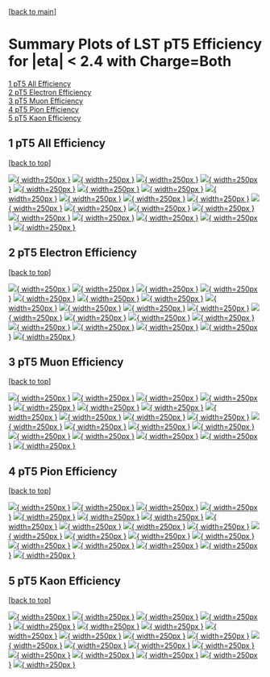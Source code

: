 [[back to main](./)]

# <a name="top"></a> Summary Plots of LST pT5 Efficiency for |eta| < 2.4 with Charge=Both

[1 pT5 All Efficiency](#1)<br/>[2 pT5 Electron Efficiency](#2)<br/>[3 pT5 Muon Efficiency](#3)<br/>[4 pT5 Pion Efficiency](#4)<br/>[5 pT5 Kaon Efficiency](#5)<br/>



## <a name="1"></a> 1 pT5 All Efficiency

 [[back to top](#top)]

[![](../mtv/var/pT5_loweta_0_0_eff_pt.png){ width=250px }](pT5_loweta_0_0_eff_pt.html)
[![](../mtv/var/pT5_loweta_0_0_eff_ptzoom.png){ width=250px }](pT5_loweta_0_0_eff_ptzoom.html)
[![](../mtv/var/pT5_loweta_0_0_eff_ptlow.png){ width=250px }](pT5_loweta_0_0_eff_ptlow.html)
[![](../mtv/var/pT5_loweta_0_0_eff_ptlowzoom.png){ width=250px }](pT5_loweta_0_0_eff_ptlowzoom.html)
[![](../mtv/var/pT5_loweta_0_0_eff_ptmtv.png){ width=250px }](pT5_loweta_0_0_eff_ptmtv.html)
[![](../mtv/var/pT5_loweta_0_0_eff_ptmtvzoom.png){ width=250px }](pT5_loweta_0_0_eff_ptmtvzoom.html)
[![](../mtv/var/pT5_loweta_0_0_eff_eta.png){ width=250px }](pT5_loweta_0_0_eff_eta.html)
[![](../mtv/var/pT5_loweta_0_0_eff_etazoom.png){ width=250px }](pT5_loweta_0_0_eff_etazoom.html)
[![](../mtv/var/pT5_loweta_0_0_eff_etacoarse.png){ width=250px }](pT5_loweta_0_0_eff_etacoarse.html)
[![](../mtv/var/pT5_loweta_0_0_eff_etacoarsezoom.png){ width=250px }](pT5_loweta_0_0_eff_etacoarsezoom.html)
[![](../mtv/var/pT5_loweta_0_0_eff_phi.png){ width=250px }](pT5_loweta_0_0_eff_phi.html)
[![](../mtv/var/pT5_loweta_0_0_eff_phizoom.png){ width=250px }](pT5_loweta_0_0_eff_phizoom.html)
[![](../mtv/var/pT5_loweta_0_0_eff_phicoarse.png){ width=250px }](pT5_loweta_0_0_eff_phicoarse.html)
[![](../mtv/var/pT5_loweta_0_0_eff_phicoarsezoom.png){ width=250px }](pT5_loweta_0_0_eff_phicoarsezoom.html)
[![](../mtv/var/pT5_loweta_0_0_eff_dxy.png){ width=250px }](pT5_loweta_0_0_eff_dxy.html)
[![](../mtv/var/pT5_loweta_0_0_eff_dxycoarse.png){ width=250px }](pT5_loweta_0_0_eff_dxycoarse.html)
[![](../mtv/var/pT5_loweta_0_0_eff_dxycoarsezoom.png){ width=250px }](pT5_loweta_0_0_eff_dxycoarsezoom.html)
[![](../mtv/var/pT5_loweta_0_0_eff_dz.png){ width=250px }](pT5_loweta_0_0_eff_dz.html)
[![](../mtv/var/pT5_loweta_0_0_eff_dzcoarse.png){ width=250px }](pT5_loweta_0_0_eff_dzcoarse.html)
[![](../mtv/var/pT5_loweta_0_0_eff_dzcoarsezoom.png){ width=250px }](pT5_loweta_0_0_eff_dzcoarsezoom.html)


## <a name="2"></a> 2 pT5 Electron Efficiency

 [[back to top](#top)]

[![](../mtv/var/pT5_loweta_11_0_eff_pt.png){ width=250px }](pT5_loweta_11_0_eff_pt.html)
[![](../mtv/var/pT5_loweta_11_0_eff_ptzoom.png){ width=250px }](pT5_loweta_11_0_eff_ptzoom.html)
[![](../mtv/var/pT5_loweta_11_0_eff_ptlow.png){ width=250px }](pT5_loweta_11_0_eff_ptlow.html)
[![](../mtv/var/pT5_loweta_11_0_eff_ptlowzoom.png){ width=250px }](pT5_loweta_11_0_eff_ptlowzoom.html)
[![](../mtv/var/pT5_loweta_11_0_eff_ptmtv.png){ width=250px }](pT5_loweta_11_0_eff_ptmtv.html)
[![](../mtv/var/pT5_loweta_11_0_eff_ptmtvzoom.png){ width=250px }](pT5_loweta_11_0_eff_ptmtvzoom.html)
[![](../mtv/var/pT5_loweta_11_0_eff_eta.png){ width=250px }](pT5_loweta_11_0_eff_eta.html)
[![](../mtv/var/pT5_loweta_11_0_eff_etazoom.png){ width=250px }](pT5_loweta_11_0_eff_etazoom.html)
[![](../mtv/var/pT5_loweta_11_0_eff_etacoarse.png){ width=250px }](pT5_loweta_11_0_eff_etacoarse.html)
[![](../mtv/var/pT5_loweta_11_0_eff_etacoarsezoom.png){ width=250px }](pT5_loweta_11_0_eff_etacoarsezoom.html)
[![](../mtv/var/pT5_loweta_11_0_eff_phi.png){ width=250px }](pT5_loweta_11_0_eff_phi.html)
[![](../mtv/var/pT5_loweta_11_0_eff_phizoom.png){ width=250px }](pT5_loweta_11_0_eff_phizoom.html)
[![](../mtv/var/pT5_loweta_11_0_eff_phicoarse.png){ width=250px }](pT5_loweta_11_0_eff_phicoarse.html)
[![](../mtv/var/pT5_loweta_11_0_eff_phicoarsezoom.png){ width=250px }](pT5_loweta_11_0_eff_phicoarsezoom.html)
[![](../mtv/var/pT5_loweta_11_0_eff_dxy.png){ width=250px }](pT5_loweta_11_0_eff_dxy.html)
[![](../mtv/var/pT5_loweta_11_0_eff_dxycoarse.png){ width=250px }](pT5_loweta_11_0_eff_dxycoarse.html)
[![](../mtv/var/pT5_loweta_11_0_eff_dxycoarsezoom.png){ width=250px }](pT5_loweta_11_0_eff_dxycoarsezoom.html)
[![](../mtv/var/pT5_loweta_11_0_eff_dz.png){ width=250px }](pT5_loweta_11_0_eff_dz.html)
[![](../mtv/var/pT5_loweta_11_0_eff_dzcoarse.png){ width=250px }](pT5_loweta_11_0_eff_dzcoarse.html)
[![](../mtv/var/pT5_loweta_11_0_eff_dzcoarsezoom.png){ width=250px }](pT5_loweta_11_0_eff_dzcoarsezoom.html)


## <a name="3"></a> 3 pT5 Muon Efficiency

 [[back to top](#top)]

[![](../mtv/var/pT5_loweta_13_0_eff_pt.png){ width=250px }](pT5_loweta_13_0_eff_pt.html)
[![](../mtv/var/pT5_loweta_13_0_eff_ptzoom.png){ width=250px }](pT5_loweta_13_0_eff_ptzoom.html)
[![](../mtv/var/pT5_loweta_13_0_eff_ptlow.png){ width=250px }](pT5_loweta_13_0_eff_ptlow.html)
[![](../mtv/var/pT5_loweta_13_0_eff_ptlowzoom.png){ width=250px }](pT5_loweta_13_0_eff_ptlowzoom.html)
[![](../mtv/var/pT5_loweta_13_0_eff_ptmtv.png){ width=250px }](pT5_loweta_13_0_eff_ptmtv.html)
[![](../mtv/var/pT5_loweta_13_0_eff_ptmtvzoom.png){ width=250px }](pT5_loweta_13_0_eff_ptmtvzoom.html)
[![](../mtv/var/pT5_loweta_13_0_eff_eta.png){ width=250px }](pT5_loweta_13_0_eff_eta.html)
[![](../mtv/var/pT5_loweta_13_0_eff_etazoom.png){ width=250px }](pT5_loweta_13_0_eff_etazoom.html)
[![](../mtv/var/pT5_loweta_13_0_eff_etacoarse.png){ width=250px }](pT5_loweta_13_0_eff_etacoarse.html)
[![](../mtv/var/pT5_loweta_13_0_eff_etacoarsezoom.png){ width=250px }](pT5_loweta_13_0_eff_etacoarsezoom.html)
[![](../mtv/var/pT5_loweta_13_0_eff_phi.png){ width=250px }](pT5_loweta_13_0_eff_phi.html)
[![](../mtv/var/pT5_loweta_13_0_eff_phizoom.png){ width=250px }](pT5_loweta_13_0_eff_phizoom.html)
[![](../mtv/var/pT5_loweta_13_0_eff_phicoarse.png){ width=250px }](pT5_loweta_13_0_eff_phicoarse.html)
[![](../mtv/var/pT5_loweta_13_0_eff_phicoarsezoom.png){ width=250px }](pT5_loweta_13_0_eff_phicoarsezoom.html)
[![](../mtv/var/pT5_loweta_13_0_eff_dxy.png){ width=250px }](pT5_loweta_13_0_eff_dxy.html)
[![](../mtv/var/pT5_loweta_13_0_eff_dxycoarse.png){ width=250px }](pT5_loweta_13_0_eff_dxycoarse.html)
[![](../mtv/var/pT5_loweta_13_0_eff_dxycoarsezoom.png){ width=250px }](pT5_loweta_13_0_eff_dxycoarsezoom.html)
[![](../mtv/var/pT5_loweta_13_0_eff_dz.png){ width=250px }](pT5_loweta_13_0_eff_dz.html)
[![](../mtv/var/pT5_loweta_13_0_eff_dzcoarse.png){ width=250px }](pT5_loweta_13_0_eff_dzcoarse.html)
[![](../mtv/var/pT5_loweta_13_0_eff_dzcoarsezoom.png){ width=250px }](pT5_loweta_13_0_eff_dzcoarsezoom.html)


## <a name="4"></a> 4 pT5 Pion Efficiency

 [[back to top](#top)]

[![](../mtv/var/pT5_loweta_211_0_eff_pt.png){ width=250px }](pT5_loweta_211_0_eff_pt.html)
[![](../mtv/var/pT5_loweta_211_0_eff_ptzoom.png){ width=250px }](pT5_loweta_211_0_eff_ptzoom.html)
[![](../mtv/var/pT5_loweta_211_0_eff_ptlow.png){ width=250px }](pT5_loweta_211_0_eff_ptlow.html)
[![](../mtv/var/pT5_loweta_211_0_eff_ptlowzoom.png){ width=250px }](pT5_loweta_211_0_eff_ptlowzoom.html)
[![](../mtv/var/pT5_loweta_211_0_eff_ptmtv.png){ width=250px }](pT5_loweta_211_0_eff_ptmtv.html)
[![](../mtv/var/pT5_loweta_211_0_eff_ptmtvzoom.png){ width=250px }](pT5_loweta_211_0_eff_ptmtvzoom.html)
[![](../mtv/var/pT5_loweta_211_0_eff_eta.png){ width=250px }](pT5_loweta_211_0_eff_eta.html)
[![](../mtv/var/pT5_loweta_211_0_eff_etazoom.png){ width=250px }](pT5_loweta_211_0_eff_etazoom.html)
[![](../mtv/var/pT5_loweta_211_0_eff_etacoarse.png){ width=250px }](pT5_loweta_211_0_eff_etacoarse.html)
[![](../mtv/var/pT5_loweta_211_0_eff_etacoarsezoom.png){ width=250px }](pT5_loweta_211_0_eff_etacoarsezoom.html)
[![](../mtv/var/pT5_loweta_211_0_eff_phi.png){ width=250px }](pT5_loweta_211_0_eff_phi.html)
[![](../mtv/var/pT5_loweta_211_0_eff_phizoom.png){ width=250px }](pT5_loweta_211_0_eff_phizoom.html)
[![](../mtv/var/pT5_loweta_211_0_eff_phicoarse.png){ width=250px }](pT5_loweta_211_0_eff_phicoarse.html)
[![](../mtv/var/pT5_loweta_211_0_eff_phicoarsezoom.png){ width=250px }](pT5_loweta_211_0_eff_phicoarsezoom.html)
[![](../mtv/var/pT5_loweta_211_0_eff_dxy.png){ width=250px }](pT5_loweta_211_0_eff_dxy.html)
[![](../mtv/var/pT5_loweta_211_0_eff_dxycoarse.png){ width=250px }](pT5_loweta_211_0_eff_dxycoarse.html)
[![](../mtv/var/pT5_loweta_211_0_eff_dxycoarsezoom.png){ width=250px }](pT5_loweta_211_0_eff_dxycoarsezoom.html)
[![](../mtv/var/pT5_loweta_211_0_eff_dz.png){ width=250px }](pT5_loweta_211_0_eff_dz.html)
[![](../mtv/var/pT5_loweta_211_0_eff_dzcoarse.png){ width=250px }](pT5_loweta_211_0_eff_dzcoarse.html)
[![](../mtv/var/pT5_loweta_211_0_eff_dzcoarsezoom.png){ width=250px }](pT5_loweta_211_0_eff_dzcoarsezoom.html)


## <a name="5"></a> 5 pT5 Kaon Efficiency

 [[back to top](#top)]

[![](../mtv/var/pT5_loweta_321_0_eff_pt.png){ width=250px }](pT5_loweta_321_0_eff_pt.html)
[![](../mtv/var/pT5_loweta_321_0_eff_ptzoom.png){ width=250px }](pT5_loweta_321_0_eff_ptzoom.html)
[![](../mtv/var/pT5_loweta_321_0_eff_ptlow.png){ width=250px }](pT5_loweta_321_0_eff_ptlow.html)
[![](../mtv/var/pT5_loweta_321_0_eff_ptlowzoom.png){ width=250px }](pT5_loweta_321_0_eff_ptlowzoom.html)
[![](../mtv/var/pT5_loweta_321_0_eff_ptmtv.png){ width=250px }](pT5_loweta_321_0_eff_ptmtv.html)
[![](../mtv/var/pT5_loweta_321_0_eff_ptmtvzoom.png){ width=250px }](pT5_loweta_321_0_eff_ptmtvzoom.html)
[![](../mtv/var/pT5_loweta_321_0_eff_eta.png){ width=250px }](pT5_loweta_321_0_eff_eta.html)
[![](../mtv/var/pT5_loweta_321_0_eff_etazoom.png){ width=250px }](pT5_loweta_321_0_eff_etazoom.html)
[![](../mtv/var/pT5_loweta_321_0_eff_etacoarse.png){ width=250px }](pT5_loweta_321_0_eff_etacoarse.html)
[![](../mtv/var/pT5_loweta_321_0_eff_etacoarsezoom.png){ width=250px }](pT5_loweta_321_0_eff_etacoarsezoom.html)
[![](../mtv/var/pT5_loweta_321_0_eff_phi.png){ width=250px }](pT5_loweta_321_0_eff_phi.html)
[![](../mtv/var/pT5_loweta_321_0_eff_phizoom.png){ width=250px }](pT5_loweta_321_0_eff_phizoom.html)
[![](../mtv/var/pT5_loweta_321_0_eff_phicoarse.png){ width=250px }](pT5_loweta_321_0_eff_phicoarse.html)
[![](../mtv/var/pT5_loweta_321_0_eff_phicoarsezoom.png){ width=250px }](pT5_loweta_321_0_eff_phicoarsezoom.html)
[![](../mtv/var/pT5_loweta_321_0_eff_dxy.png){ width=250px }](pT5_loweta_321_0_eff_dxy.html)
[![](../mtv/var/pT5_loweta_321_0_eff_dxycoarse.png){ width=250px }](pT5_loweta_321_0_eff_dxycoarse.html)
[![](../mtv/var/pT5_loweta_321_0_eff_dxycoarsezoom.png){ width=250px }](pT5_loweta_321_0_eff_dxycoarsezoom.html)
[![](../mtv/var/pT5_loweta_321_0_eff_dz.png){ width=250px }](pT5_loweta_321_0_eff_dz.html)
[![](../mtv/var/pT5_loweta_321_0_eff_dzcoarse.png){ width=250px }](pT5_loweta_321_0_eff_dzcoarse.html)
[![](../mtv/var/pT5_loweta_321_0_eff_dzcoarsezoom.png){ width=250px }](pT5_loweta_321_0_eff_dzcoarsezoom.html)
